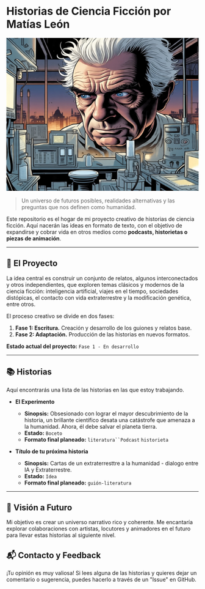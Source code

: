 # Historias de Ciencia Ficción por Matías León

 <img src="./El_Experimento/Imagenes/Principal.jpeg" alt="Cientifico"  width="600" height="400">

> Un universo de futuros posibles, realidades alternativas y las preguntas que nos definen como humanidad.

Este repositorio es el hogar de mi proyecto creativo de historias de ciencia ficción. Aquí nacerán las ideas en formato de texto, con el objetivo de expandirse y cobrar vida en otros medios como **podcasts, historietas o piezas de animación**.

---

## 📜 El Proyecto

La idea central es construir un conjunto de relatos, algunos interconectados y otros independientes, que exploren temas clásicos y modernos de la ciencia ficción: inteligencia artificial, viajes en el tiempo, sociedades distópicas, el contacto con vida extraterrestre y la modificación genética, entre otros.

El proceso creativo se divide en dos fases:
1.  **Fase 1: Escritura.** Creación y desarrollo de los guiones y relatos base.
2.  **Fase 2: Adaptación.** Producción de las historias en nuevos formatos.

**Estado actual del proyecto:** `Fase 1 - En desarrollo`

---

## 📚 Historias

Aquí encontrarás una lista de las historias en las que estoy trabajando.

* **El Experimento**
    * **Sinopsis:** Obsesionado con lograr el mayor descubrimiento de la historia, un brillante científico desata una catástrofe que amenaza a la humanidad. Ahora, él debe salvar el planeta tierra.
    * **Estado:** `Boceto`
    * **Formato final planeado:** `literatura``Podcast` `historieta`

* **Título de tu próxima historia**
    * **Sinopsis:** Cartas de un extraterresttre a la humanidad - dialogo entre IA y Extraterrestre.
    * **Estado:** `Idea`
    * **Formato final planeado:** `guión-literatura`

---

## 🚀 Visión a Futuro

Mi objetivo es crear un universo narrativo rico y coherente. Me encantaría explorar colaboraciones con artistas, locutores y animadores en el futuro para llevar estas historias al siguiente nivel.

## 📬 Contacto y Feedback

¡Tu opinión es muy valiosa! Si lees alguna de las historias y quieres dejar un comentario o sugerencia, puedes hacerlo a través de un "Issue" en GitHub.
